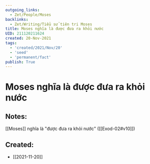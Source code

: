 ```yaml
---
outgoing_links:
  - Zet/People/Moses
backlinks:
  - Zet/Writing/Tiểu sử tiên tri Moses
title: Moses nghĩa là được đưa ra khỏi nước
UID: 211120211624
created: 20-Nov-2021
tags:
  - 'created/2021/Nov/20'
  - 'seed'
  - 'permanent/fact'
publish: True
---
```

# Moses nghĩa là được đưa ra khỏi nước

## Notes:
[[Moses]] nghĩa là "được đưa ra khỏi nước" ([[Exod-02#v10]])


## Created:
- [[2021-11-20]]

